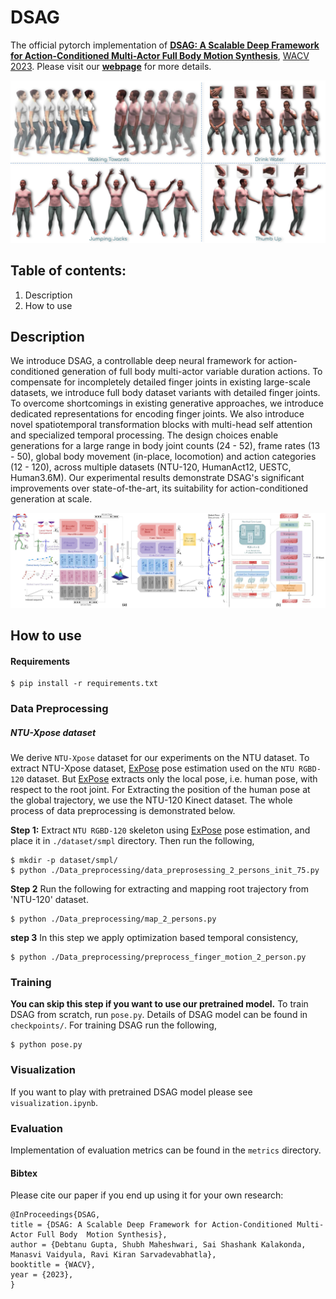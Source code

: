 # DSAG
The official pytorch implementation of [**DSAG: A Scalable Deep Framework for Action-Conditioned Multi-Actor Full Body Motion Synthesis**](https://arxiv.org/abs/2110.11460), [WACV 2023](https://wacv2023.thecvf.com/home).
Please visit our [**webpage**](https://skeleton.iiit.ac.in/dsag) for more details.

<img src = "images/Intro_diagram.jpg" />


## Table of contents:
1. Description
1. How to use

## Description
We introduce DSAG, a controllable deep neural framework for action-conditioned generation of full body multi-actor variable duration actions. To compensate for incompletely detailed finger joints in existing large-scale datasets, we introduce full body dataset variants with detailed finger joints. To overcome  shortcomings in existing generative approaches, we introduce dedicated representations for encoding finger joints. We also introduce novel spatiotemporal transformation blocks with multi-head self attention and specialized temporal processing. The design choices enable generations for a large range in body joint counts (24 - 52), frame rates (13 - 50), global body movement (in-place, locomotion) and action categories (12 - 120), across multiple datasets (NTU-120, HumanAct12, UESTC, Human3.6M).  Our experimental results demonstrate DSAG's significant improvements over state-of-the-art, its suitability for action-conditioned generation at scale. 

<img src = "images/Architecture_merged.jpg" />


## How to use
#### Requirements
```
$ pip install -r requirements.txt 
```

### Data Preprocessing 
##### NTU-Xpose dataset
We derive `NTU-Xpose` dataset for our experiments on the NTU dataset. To extract NTU-Xpose dataset, [ExPose](https://github.com/vchoutas/expose) pose estimation used on the `NTU RGBD-120` dataset. But [ExPose](https://github.com/vchoutas/expose) extracts only the local pose, i.e. human pose, with respect to the root joint. For Extracting the position of the human pose at the global trajectory, we use the NTU-120 Kinect dataset. The whole process of data preprocessing is demonstrated below.

**Step 1:**
Extract `NTU RGBD-120` skeleton using [ExPose](https://github.com/vchoutas/expose) pose estimation, and place it in `./dataset/smpl` directory. Then run the following,
```
$ mkdir -p dataset/smpl/
$ python ./Data_preprocessing/data_preprosessing_2_persons_init_75.py 
```
 **Step 2**
 Run the following for extracting and mapping root trajectory from 'NTU-120' dataset.
 ```
$ python ./Data_preprocessing/map_2_persons.py 
```

**step 3**
In this step we apply optimization based temporal consistency,
 ```
$ python ./Data_preprocessing/preprocess_finger_motion_2_person.py
```


### Training
**You can skip this step if you want to use our pretrained model.**
To train DSAG from scratch, run `pose.py`. Details of DSAG model can be found in `checkpoints/`. For training DSAG run the following,
 ```
$ python pose.py
```


### Visualization
If you want to play with pretrained DSAG model please see `visualization.ipynb`. 



### Evaluation
Implementation of evaluation metrics can be found in the `metrics` directory.


#### Bibtex
Please cite our paper if you end up using it for your own research:
```
@InProceedings{DSAG,
title = {DSAG: A Scalable Deep Framework for Action-Conditioned Multi-Actor Full Body  Motion Synthesis},
author = {Debtanu Gupta, Shubh Maheshwari, Sai Shashank Kalakonda, Manasvi Vaidyula, Ravi Kiran Sarvadevabhatla},
booktitle = {WACV},
year = {2023},
}
```
